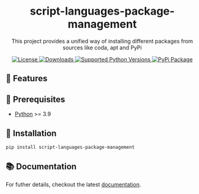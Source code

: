 <h1 align="center">script-languages-package-management</h1>

<p align="center">
This project provides a unified way of installing different packages from sources like coda, apt and PyPi
</p>

<p align="center">

<a href="https://opensource.org/licenses/MIT">
    <img src="https://img.shields.io/pypi/l/script-languages-package-management" alt="License">
</a>
<a href="https://pypi.org/project/script-languages-package-management/">
    <img src="https://img.shields.io/pypi/dm/script-languages-package-management" alt="Downloads">
</a>
<a href="https://pypi.org/project/script-languages-package-management/">
    <img src="https://img.shields.io/pypi/pyversions/script-languages-package-management" alt="Supported Python Versions">
</a>
<a href="https://pypi.org/project/script-languages-package-management/">
    <img src="https://img.shields.io/pypi/v/script-languages-package-management" alt="PyPi Package">
</a>
</p>

## 🚀 Features

## 🔌️ Prerequisites

- [Python](https://www.python.org/) >= 3.9

## 💾 Installation

```shell
pip install script-languages-package-management
```

## 📚 Documentation

For futher details, checkout the latest [documentation](https://exasol.github.io/script-languages-package-management/).
